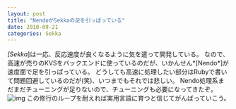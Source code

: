 ```yaml
---
layout: post
title: "NendoがSekkaの足を引っぱっている"
date: 2010-09-21
categories: Sekka
---
```

*[Sekka*]は一応、反応速度が良くなるように気を遣って開発している。
なので、高速が売りのKVSをバックエンドに使っているのだが、いかんせん*[Nendo*]が速度面で足を引っぱっている。
どうしても高速に処理したい部分はRubyで書いて問題回避しているのだが(笑)、いつまでもそれでは悲しい。
Nendo処理系まだまだチューニングが足りないので、チューニングも必要になってきたぞ。
 ![img](http://mrg.bz/ktdgO6)
この修行のループを耐えれば実用言語に育つと信じてがんばっていこう。
